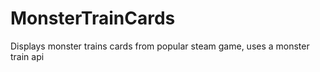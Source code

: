 # MonsterTrainCards
Displays monster trains cards from popular steam game, uses a monster train api
